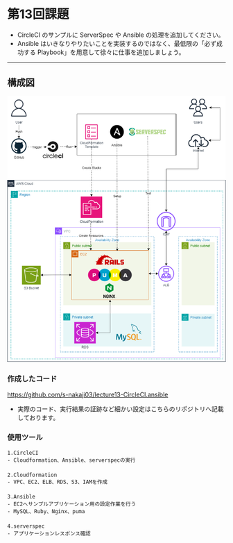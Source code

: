 # 第13回課題

- CircleCI のサンプルに ServerSpec や Ansible の処理を追加してください。
- Ansible はいきなりやりたいことを実装するのではなく、最低限の「必ず成功する Playbook」を用意して徐々に仕事を追加しましょう。

---

## 構成図

![構成図](images/lecture13/Diagram.png)

### 作成したコード

https://github.com/s-nakaji03/lecture13-CircleCI.ansible

- 実際のコード、実行結果の証跡など細かい設定はこちらのリポジトリへ記載しております。

### 使用ツール

```sh
1.CircleCI
- Cloudformation、Ansible、serverspecの実行

2.Cloudformation
- VPC、EC2、ELB、RDS、S3、IAMを作成

3.Ansible
- EC2へサンプルアプリケーション用の設定作業を行う
- MySQL、Ruby、Nginx、puma

4.serverspec
- アプリケーションレスポンス確認
```